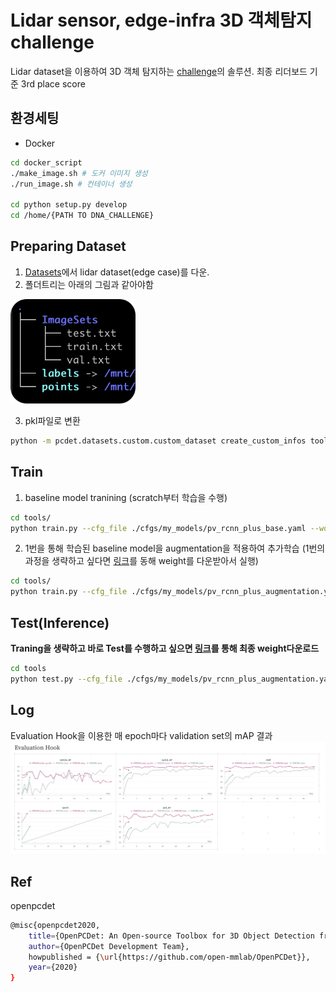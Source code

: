 
# Lidar sensor, edge-infra 3D 객체탐지 challenge
Lidar dataset을 이용하여  3D 객체 탐지하는 [challenge](https://www.auto-dna.org/page/?M2_IDX=32625)의 솔루션.
최종 리더보드 기준 3rd place score

## 환경세팅
-  Docker
```bash
cd docker_script
./make_image.sh # 도커 이미지 생성
./run_image.sh # 컨테이너 생성

cd python setup.py develop
cd /home/{PATH TO DNA_CHALLENGE}
```

## Preparing Dataset
1. [Datasets](https://nanum.etri.re.kr/share/kimjy/3DMODInfraAIchallenge2024?lang=ko_KR)에서 lidar dataset(edge case)를 다운.
2. 폴더트리는 아래의 그림과 같아야함
<p align="left">
  <img src="./docs/folder_tree.png" alt="Preparing Dataset" width="200">
</p>

3. pkl파일로 변환
```bash
python -m pcdet.datasets.custom.custom_dataset create_custom_infos tools/cfgs/dataset_configs/custom_dataset.yaml ./datasets
```


## Train
1. baseline model tranining
(scratch부터 학습을 수행)

```bash
cd tools/
python train.py --cfg_file ./cfgs/my_models/pv_rcnn_plus_base.yaml --work_dir ../output/
```
2. 1번을 통해 학습된 baseline model을 augmentation을 적용하여 추가학습
(1번의 과정을 생략하고 싶다면 [링크](https://drive.google.com/file/d/1YNrV9DXIlgsJUywoe0oLVU-lYJe7dd01/view?usp=sharing)를 동해 weight를 다운받아서 실행)
```bash
cd tools/
python train.py --cfg_file ./cfgs/my_models/pv_rcnn_plus_augmentation.yaml --work_dir ../output/ -–ckpt ../weights/baseline.pth
```

## Test(Inference)
**Traning을 생략하고 바로 Test를 수행하고 싶으면 [링크](https://drive.google.com/file/d/1Nlw_Ip3TsGSa9p9LtPXl_SGK02ZjiwpZ/view?usp=sharing)를 통해 최종 weight다운로드**


```bash
cd tools
python test.py --cfg_file ./cfgs/my_models/pv_rcnn_plus_augmentation.yaml --ckpt ../weights/final.pth --work_dir ../results/ --data_path ../datasets/

```

## Log
Evaluation Hook을 이용한 매 epoch마다 validation set의 mAP 결과
![log](./docs/eval.png)


## Ref
openpcdet
```bash
@misc{openpcdet2020,
    title={OpenPCDet: An Open-source Toolbox for 3D Object Detection from Point Clouds},
    author={OpenPCDet Development Team},
    howpublished = {\url{https://github.com/open-mmlab/OpenPCDet}},
    year={2020}
}
```
